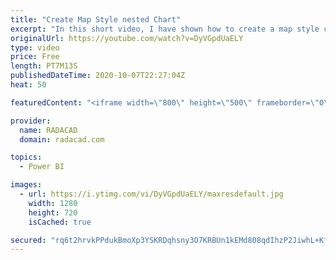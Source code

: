 ```yaml
---
title: "Create Map Style nested Chart"
excerpt: "In this short video, I have shown how to create a map style chart with a bar chart or packed scatter chart  or using images"
originalUrl: https://youtube.com/watch?v=DyVGpdUaELY
type: video
price: Free
length: PT7M13S
publishedDateTime: 2020-10-07T22:27:04Z
heat: 50

featuredContent: "<iframe width=\"800\" height=\"500\" frameborder=\"0\" src=\"https://www.youtube.com/embed/DyVGpdUaELY\" allow=\"accelerometer; autoplay; encrypted-media; gyroscope; picture-in-picture\" allowfullscreen></iframe>"

provider:
  name: RADACAD
  domain: radacad.com

topics:
  - Power BI

images:
  - url: https://i.ytimg.com/vi/DyVGpdUaELY/maxresdefault.jpg
    width: 1280
    height: 720
    isCached: true

secured: "rq6t2hrvkPPdukBmoXp3YSKRDqhsny3O7KRBUn1kEMd808qdIhzP2JiwhL+KfOUlj3csO/V6Xz1Zz5tiXShs4yqAn78HrFSpZxb25cKgLj0MGeDkPNxE/QjS7Jy+sP6U9uicqmt1vqjomiMJakgRRXD4BPmKfJTXiaohkG8WwdEou6Zs7vp7qRUz1lB/Oipaexv4gU2jk5AOj7+6rLjIhc6OGjHFixcT4Rx+8qdw8ItUjXNBghorhzYZsmZ13F0KTvUbuP5mvpVTSar+fAc6nge5FCZcQRd1PBdLDI6Ts10po5w2AhAscoDrgL9DVc7yqtpK4kuRTyYP1LLANNlKV9bySmNgMrXvhaDuqrTlEU8GIU6cWOE0W2yqSGJTAn8XLYWOsvJOfsLWPh4ySQpx4esoDLm/5U5Q7sD2LE6ihLo=;qOZjwXEWvTG7vGpucmz6iQ=="
---
```



